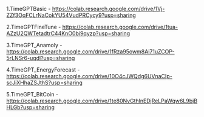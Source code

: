 1.TimeGPTBasic - https://colab.research.google.com/drive/1Vj-ZZf3OqFCLrNaCokYU54VudPRCycy9?usp=sharing

2.TimeGPTFineTune - https://colab.research.google.com/drive/1tua-AZzU2QWTetadtrC44KnO0bi9qyzp?usp=sharing

3.TimeGPT_Anamoly - https://colab.research.google.com/drive/1fRza95owm8Ai71uZCOP-5rLNSr6-uqdl?usp=sharing

4.TimeGPT_EnergyForecast - https://colab.research.google.com/drive/10O4cJWQdg6UVnaCIp-scJiXHhaZSJthS?usp=sharing

5.TimeGPT_BitCoin - https://colab.research.google.com/drive/1te80NvGthlnEDjReLPaWqw6L9bjBHLGb?usp=sharing